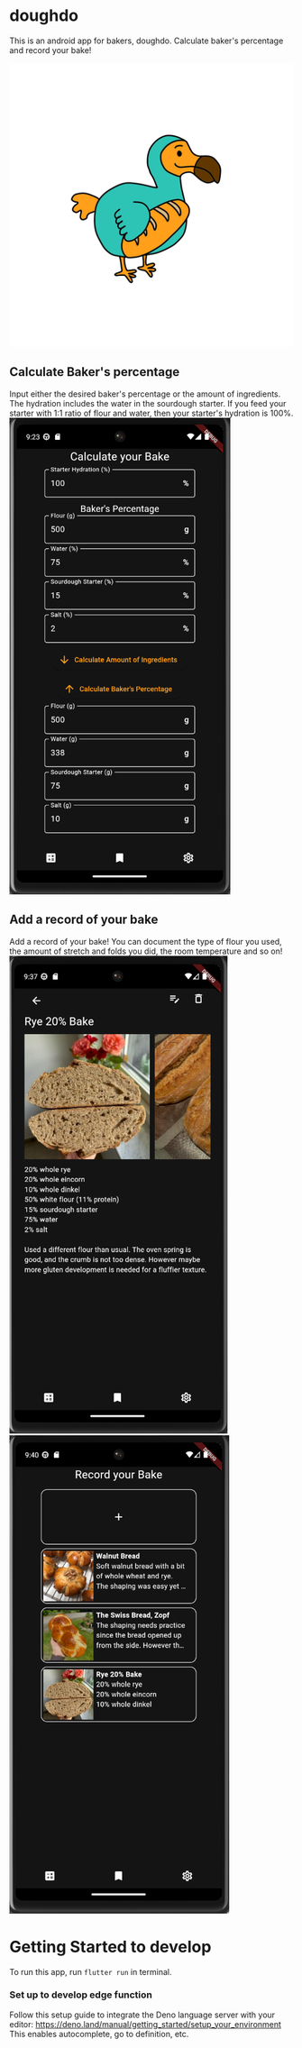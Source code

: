 # doughdo
This is an android app for bakers, doughdo. Calculate baker's percentage and record your bake!

![DoughdoLogo](image\splash-screen-logo.png)

## Calculate Baker's percentage

Input either the desired baker's percentage or the amount of ingredients.
The hydration includes the water in the sourdough starter. If you feed your starter with 1:1 ratio of flour and water, then your starter's hydration is 100%.
![CalculateScreen](image\CaclulateScreen.png)

## Add a record of your bake

Add a record of your bake! You can document the type of flour you used, the amount of stretch and folds you did, the room temperature and so on!
![AddRecordScreen](image\AddARecordScreen.png)
![RecordOverviewScreen](image\RecordOverviewScreen.png)

# Getting Started to develop

To run this app, run `flutter run` in terminal.

### Set up to develop edge function

Follow this setup guide to integrate the Deno language server with your editor:
https://deno.land/manual/getting_started/setup_your_environment
This enables autocomplete, go to definition, etc.
